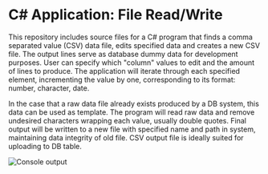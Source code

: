 C# Application: File Read/Write
=====================================

This repository includes source files for a C# program that finds a comma separated value (CSV) data file, edits specified data and creates a new CSV file. The output lines serve as database dummy data for development purposes. User can specify which "column" values to edit and the amount of lines to produce. The application will iterate through each specified element, incrementing the value by one, corresponding to its format: number, character, date.

In the case that a raw data file already exists produced by a DB system, this data can be used as template. The program will read raw data and remove undesired characters wrapping each value, usually double quotes. Final output will be written to a new file with specified name and path in system, maintaining data integrity of old file. CSV output file is ideally suited for uploading to DB table.

![Console output](https://github.com/AlejandroCruz/csharp-dummy-data/FileReadWrite/_resources/FileReadWrite_Display-table.PNG)